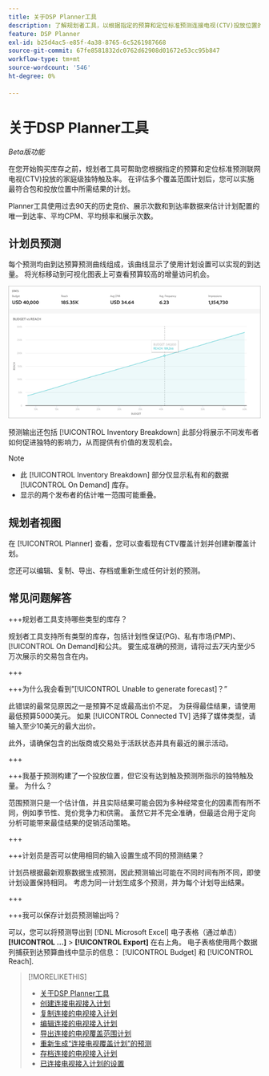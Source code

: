 ```yaml
---
title: 关于DSP Planner工具
description: 了解规划者工具，以根据指定的预算和定位标准预测连接电视(CTV)投放位置的独特范围。
feature: DSP Planner
exl-id: b25d4ac5-e85f-4a38-8765-6c5261987668
source-git-commit: 67fe8581832dc0762d62908d01672e53cc95b847
workflow-type: tm+mt
source-wordcount: '546'
ht-degree: 0%

---
```


# 关于DSP Planner工具

<!-- rename all titles/descriptions from "CTV reach planner" to "campaign reach planner" -->

*Beta版功能*

在您开始购买库存之前，规划者工具可帮助您根据指定的预算和定位标准预测联网电视(CTV)投放的家庭级独特触及率。 在评估多个覆盖范围计划后，您可以实施最符合包和投放位置中所需结果的计划。

Planner工具使用过去90天的历史竞价、展示次数和到达率数据来估计计划配置的唯一到达率、平均CPM、平均频率和展示次数。

## 计划员预测

每个预测均由到达预算预测曲线组成，该曲线显示了使用计划设置可以实现的到达量。 将光标移动到可视化图表上可查看预算较高的增量访问机会。

![计划员预测](/help/dsp/assets/planner-forecast.png "计划员预测")

预测输出还包括 [!UICONTROL Inventory Breakdown] 此部分将展示不同发布者如何促进独特的影响力，从而提供有价值的发现机会。

>[!NOTE]
>
>* 此 [!UICONTROL Inventory Breakdown] 部分仅显示私有和的数据 [!UICONTROL On Demand] 库存。
>* 显示的两个发布者的估计唯一范围可能重叠。

## 规划者视图

在 [!UICONTROL Planner] 查看，您可以查看现有CTV覆盖计划并创建新覆盖计划。

您还可以编辑、复制、导出、存档或重新生成任何计划的预测。

## 常见问题解答

+++规划者工具支持哪些类型的库存？

规划者工具支持所有类型的库存，包括计划性保证(PG)、私有市场(PMP)、 [!UICONTROL On Demand]和公共。 要生成准确的预测，请将过去7天内至少5万次展示的交易包含在内。

+++

+++为什么我会看到”[!UICONTROL Unable to generate forecast]？”

此错误的最常见原因之一是预算不足或最高出价不足。 为获得最佳结果，请使用最低预算5000美元。 如果 [!UICONTROL Connected TV] 选择了媒体类型，请输入至少10美元的最大出价。

此外，请确保包含的出版商或交易处于活跃状态并具有最近的展示活动。

+++

+++我基于预测构建了一个投放位置，但它没有达到触及预测所指示的独特触及量。 为什么？

范围预测只是一个估计值，并且实际结果可能会因为多种经常变化的因素而有所不同，例如季节性、竞价竞争力和供需。 虽然它并不完全准确，但最适合用于定向分析可能带来最佳结果的促销活动策略。

+++

+++计划员是否可以使用相同的输入设置生成不同的预测结果？

计划员根据最新观察数据生成预测，因此预测输出可能在不同时间有所不同，即使计划设置保持相同。 考虑为同一计划生成多个预测，并为每个计划导出结果。

+++

+++我可以保存计划员预测输出吗？

可以，您可以将预测导出到 [!DNL Microsoft Excel] 电子表格（通过单击） **[!UICONTROL ...]** > **[!UICONTROL Export]** 在右上角。 电子表格使用两个数据列捕获到达预算曲线中显示的信息： [!UICONTROL Budget] 和 [!UICONTROL Reach].

>[!MORELIKETHIS]
>
>* [关于DSP Planner工具](planner-about.md)
>* [创建连接电视接入计划](planner-create.md)
>* [复制连接的电视接入计划](planner-duplicate.md)
>* [编辑连接的电视接入计划](planner-edit.md)
>* [导出连接的电视覆盖范围计划](planner-export.md)
>* [重新生成“连接电视覆盖计划”的预测](planner-forecast.md)
>* [存档连接的电视接入计划](planner-archive.md)
>* [已连接电视接入计划的设置](planner-settings.md)
